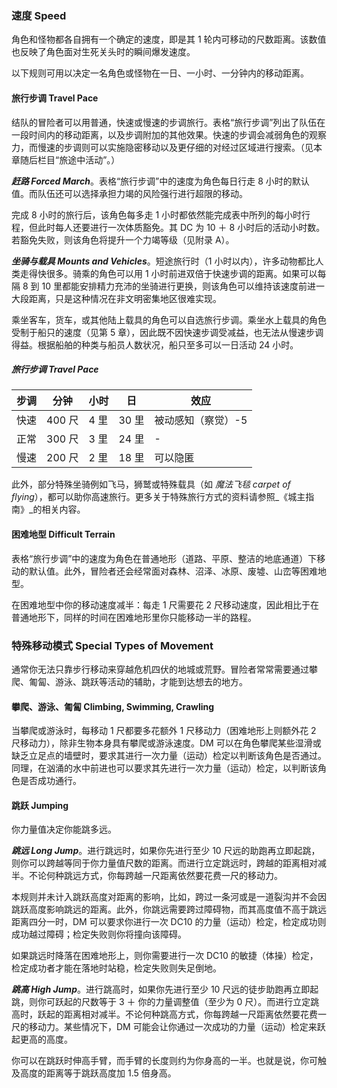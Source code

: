 ### 速度 Speed

角色和怪物都各自拥有一个确定的速度，即是其 1 轮内可移动的尺数距离。该数值也反映了角色面对生死关头时的瞬间爆发速度。

以下规则可用以决定一名角色或怪物在一日、一小时、一分钟内的移动距离。

#### 旅行步调 Travel Pace

结队的冒险者可以用普通，快速或慢速的步调旅行。表格“旅行步调”列出了队伍在一段时间内的移动距离，以及步调附加的其他效果。快速的步调会减弱角色的观察力，而慢速的步调则可以实施隐密移动以及更仔细的对经过区域进行搜索。（见本章随后栏目“旅途中活动”。）

***赶路 Forced March***。表格“旅行步调”中的速度为角色每日行走 8 小时的默认值。而队伍还可以选择承担力竭的风险强行进行超限的移动。

完成 8 小时的旅行后，该角色每多走 1 小时都依然能完成表中所列的每小时行程，但此时每人还要进行一次体质豁免。其 DC 为 10 ＋ 8 小时后的活动小时数。若豁免失败，则该角色将提升一个力竭等级（见附录 A）。

***坐骑与载具 Mounts and Vehicles***。短途旅行时（1 小时以内），许多动物都比人类走得快很多。骑乘的角色可以用 1 小时前进双倍于快速步调的距离。如果可以每隔 8 到 10 里都能安排精力充沛的坐骑进行更换，则该角色可以维持该速度前进一大段距离，只是这种情况在非文明密集地区很难实现。

乘坐客车，货车，或其他陆上载具的角色可以自选旅行步调。乘坐水上载具的角色受制于船只的速度（见第 5 章），因此既不因快速步调受减益，也无法从慢速步调得益。根据船舶的种类与船员人数状况，船只至多可以一日活动 24 小时。

##### 旅行步调 Travel Pace

|步调|分钟|小时|日|效应|
|---|---|---|---|---|
|快速|400 尺|4 里|30 里|被动感知（察觉）-5|
|正常|300 尺|3 里|24 里|-|
|慢速|200 尺|2 里|18 里|可以隐匿|

此外，部分特殊坐骑例如飞马，狮鹫或特殊载具（如 *魔法飞毯 carpet of flying*），都可以助你高速旅行。更多关于特殊旅行方式的资料请参照_《城主指南》_的相关内容。

#### 困难地型 Difficult Terrain

表格“旅行步调”中的速度为角色在普通地形（道路、平原、整洁的地底通道）下移动的默认值。此外，冒险者还会经常面对森林、沼泽、冰原、废墟、山峦等困难地型。

在困难地型中你的移动速度减半：每走 1 尺需要花 2 尺移动速度，因此相比于在普通地形下，同样的时间在困难地形里你只能移动一半的路程。

### 特殊移动模式 Special Types of Movement

通常你无法只靠步行移动来穿越危机四伏的地城或荒野。冒险者常常需要通过攀爬、匍匐、游泳、跳跃等活动的辅助，才能到达想去的地方。

#### 攀爬、游泳、匍匐 Climbing, Swimming, Crawling

当攀爬或游泳时，每移动 1 尺都要多花额外 1 尺移动力（困难地形上则额外花 2 尺移动力），除非生物本身具有攀爬或游泳速度。DM 可以在角色攀爬某些湿滑或缺乏立足点的墙壁时，要求其进行一次力量（运动）检定以判断该角色是否通过。同理，在汹涌的水中前进也可以要求其先进行一次力量（运动）检定，以判断该角色是否成功通行。

#### 跳跃 Jumping

你力量值决定你能跳多远。

***跳远 Long Jump***。进行跳远时，如果你先进行至少 10 尺远的助跑再立即起跳，则你可以跨越等同于你力量值尺数的距离。而进行立定跳远时，跨越的距离相对减半。不论何种跳远方式，你每跨越一尺距离依然要花费一尺的移动力。

本规则并未计入跳跃高度对距离的影响，比如，跨过一条河或是一道裂沟并不会因跳跃高度影响跳远的距离。此外，你跳远需要跨过障碍物，而其高度值不高于跳远距离四分一时，DM 可以要求你进行一次 DC10 的力量（运动）检定，检定成功则成功越过障碍；检定失败则你将撞向该障碍。

如果跳远时降落在困难地形上，则你需要进行一次 DC10 的敏捷（体操）检定，检定成功者才能在落地时站稳，检定失败则失足倒地。

***跳高 High Jump***。进行跳高时，如果你先进行至少 10 尺远的徒步助跑再立即起跳，则你可跃起的尺数等于 3 ＋ 你的力量调整值（至少为 0 尺）。而进行立定跳高时，跃起的距离相对减半。不论何种跳高方式，你每跨越一尺距离依然要花费一尺的移动力。某些情况下，DM 可能会让你通过一次成功的力量（运动）检定来跃起更高的高度。

你可以在跳跃时伸高手臂，而手臂的长度则约为你身高的一半。也就是说，你可触及高度的距离等于跳跃高度加 1.5 倍身高。